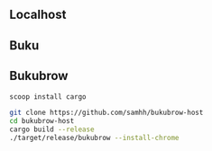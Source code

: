 ## Localhost

## Buku

## Bukubrow

```sh
scoop install cargo
```

```sh
git clone https://github.com/samhh/bukubrow-host
cd bukubrow-host
cargo build --release
./target/release/bukubrow --install-chrome
```